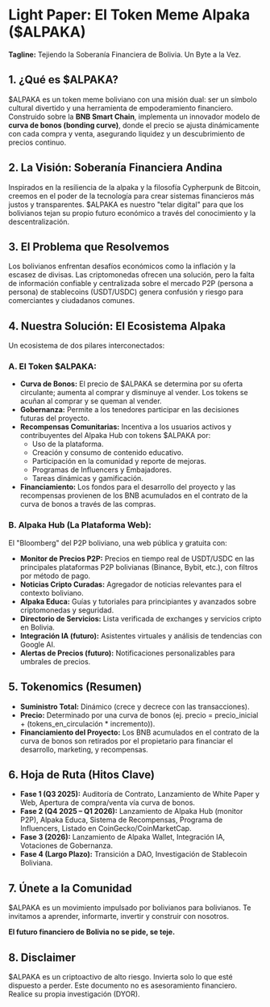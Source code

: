 # **Light Paper: El Token Meme Alpaka ($ALPAKA)**

**Tagline:** Tejiendo la Soberanía Financiera de Bolivia. Un Byte a la Vez.

## **1\. ¿Qué es $ALPAKA?**

$ALPAKA es un token meme boliviano con una misión dual: ser un símbolo cultural divertido y una herramienta de empoderamiento financiero. Construido sobre la **BNB Smart Chain**, implementa un innovador modelo de **curva de bonos (bonding curve)**, donde el precio se ajusta dinámicamente con cada compra y venta, asegurando liquidez y un descubrimiento de precios continuo.

## **2\. La Visión: Soberanía Financiera Andina**

Inspirados en la resiliencia de la alpaka y la filosofía Cypherpunk de Bitcoin, creemos en el poder de la tecnología para crear sistemas financieros más justos y transparentes. $ALPAKA es nuestro "telar digital" para que los bolivianos tejan su propio futuro económico a través del conocimiento y la descentralización.

## **3\. El Problema que Resolvemos**

Los bolivianos enfrentan desafíos económicos como la inflación y la escasez de divisas. Las criptomonedas ofrecen una solución, pero la falta de información confiable y centralizada sobre el mercado P2P (persona a persona) de stablecoins (USDT/USDC) genera confusión y riesgo para comerciantes y ciudadanos comunes.

## **4\. Nuestra Solución: El Ecosistema Alpaka**

Un ecosistema de dos pilares interconectados:

### **A. El Token $ALPAKA:**

* **Curva de Bonos:** El precio de $ALPAKA se determina por su oferta circulante; aumenta al comprar y disminuye al vender. Los tokens se acuñan al comprar y se queman al vender.  
* **Gobernanza:** Permite a los tenedores participar en las decisiones futuras del proyecto.  
* **Recompensas Comunitarias:** Incentiva a los usuarios activos y contribuyentes del Alpaka Hub con tokens $ALPAKA por:  
  * Uso de la plataforma.  
  * Creación y consumo de contenido educativo.  
  * Participación en la comunidad y reporte de mejoras.  
  * Programas de Influencers y Embajadores.  
  * Tareas dinámicas y gamificación.  
* **Financiamiento:** Los fondos para el desarrollo del proyecto y las recompensas provienen de los BNB acumulados en el contrato de la curva de bonos a través de las compras.

### **B. Alpaka Hub (La Plataforma Web):**

El "Bloomberg" del P2P boliviano, una web pública y gratuita con:

* **Monitor de Precios P2P:** Precios en tiempo real de USDT/USDC en las principales plataformas P2P bolivianas (Binance, Bybit, etc.), con filtros por método de pago.  
* **Noticias Cripto Curadas:** Agregador de noticias relevantes para el contexto boliviano.  
* **Alpaka Educa:** Guías y tutoriales para principiantes y avanzados sobre criptomonedas y seguridad.  
* **Directorio de Servicios:** Lista verificada de exchanges y servicios cripto en Bolivia.  
* **Integración IA (futuro):** Asistentes virtuales y análisis de tendencias con Google AI.  
* **Alertas de Precios (futuro):** Notificaciones personalizables para umbrales de precios.

## **5\. Tokenomics (Resumen)**

* **Suministro Total:** Dinámico (crece y decrece con las transacciones).  
* **Precio:** Determinado por una curva de bonos (ej. precio \= precio\_inicial \+ (tokens\_en\_circulación \* incremento)).  
* **Financiamiento del Proyecto:** Los BNB acumulados en el contrato de la curva de bonos son retirados por el propietario para financiar el desarrollo, marketing, y recompensas.

## **6\. Hoja de Ruta (Hitos Clave)**

* **Fase 1 (Q3 2025):** Auditoría de Contrato, Lanzamiento de White Paper y Web, Apertura de compra/venta vía curva de bonos.  
* **Fase 2 (Q4 2025 – Q1 2026):** Lanzamiento de Alpaka Hub (monitor P2P), Alpaka Educa, Sistema de Recompensas, Programa de Influencers, Listado en CoinGecko/CoinMarketCap.  
* **Fase 3 (2026):** Lanzamiento de Alpaka Wallet, Integración IA, Votaciones de Gobernanza.  
* **Fase 4 (Largo Plazo):** Transición a DAO, Investigación de Stablecoin Boliviana.

## **7\. Únete a la Comunidad**

$ALPAKA es un movimiento impulsado por bolivianos para bolivianos. Te invitamos a aprender, informarte, invertir y construir con nosotros.

**El futuro financiero de Bolivia no se pide, se teje.**

## **8\. Disclaimer**

$ALPAKA es un criptoactivo de alto riesgo. Invierta solo lo que esté dispuesto a perder. Este documento no es asesoramiento financiero. Realice su propia investigación (DYOR).